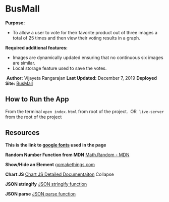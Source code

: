 # BusMall 
**Purpose:** 
- To allow a user to vote for their favorite product out of three images a total of 25 times and then view their voting results in a graph.

**Required additional features:**
- Images are dynamically updated ensuring that no continuous six images are similar. 
- Local storage feature used to save the votes.

​
**Author:** Vijayeta Rangarajan
**Last Updated:** December 7, 2019
**Deployed Site:** [BusMall](https://vijayetar.github.io/BusMall/)
​
## How to Run the App
From the terminal `open index.html` from root of the project.
​
OR 
​
`live-server` from the root of the project


## Resources

**This is the link to [google fonts](https://fonts.googleapis.com/css?family=Julee&display=swap) used in the page**


**Random Number Function from MDN**
[Math.Random - MDN](https://developer.mozilla.org/en-US/docs/Web/JavaScript/Reference/Global_Objects/Math/random)
​

**Show/Hide an Element**
[gomakethings.com](https://gomakethings.com/how-to-show-and-hide-elements-with-vanilla-javascript/)
​

**Chart JS**
[Chart JS Detailed Documentaiton](https://www.chartjs.org/docs/latest/)
Collapse


**JSON stringify**
[JSON stringify function](https://developer.mozilla.org/en-US/docs/Web/JavaScript/Reference/Global_Objects/JSON/stringify)

**JSON parse**
[JSON parse function](https://developer.mozilla.org/en-US/docs/Web/JavaScript/Reference/Global_Objects/JSON/parse)

